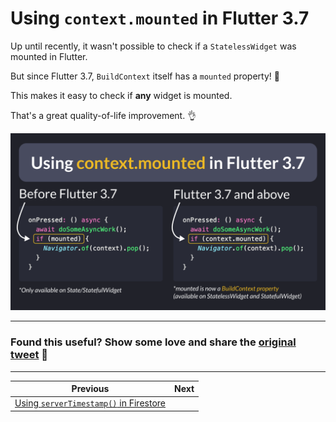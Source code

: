 # Using `context.mounted` in Flutter 3.7

Up until recently, it wasn't possible to check if a `StatelessWidget` was mounted in Flutter.

But since Flutter 3.7, `BuildContext` itself has a `mounted` property! 🎉

This makes it easy to check if **any** widget is mounted.

That's a great quality-of-life improvement. 👌

![](090.png)

---

### Found this useful? Show some love and share the [original tweet](https://twitter.com/biz84/status/1618176831764430848) 🙏

---

| Previous | Next |
| -------- | ---- |
| [Using `serverTimestamp()` in Firestore](../0089-server-timestamp/index.md) |  |